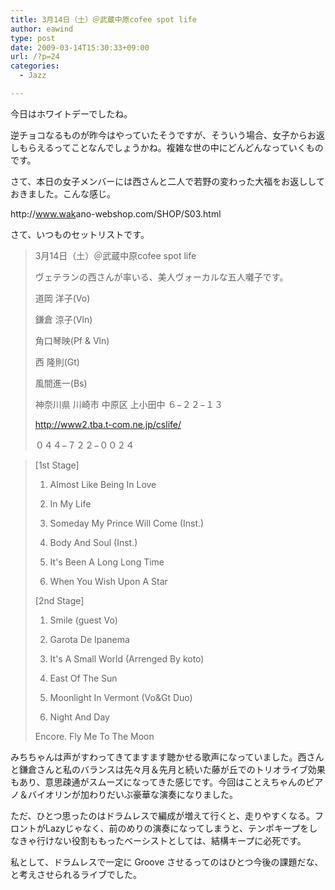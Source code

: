 ```yaml
---
title: 3月14日（土）＠武蔵中原cofee spot life
author: eawind
type: post
date: 2009-03-14T15:30:33+09:00
url: /?p=24
categories:
  - Jazz

---
```

今日はホワイトデーでしたね。

逆チョコなるものが昨今はやっていたそうですが、そういう場合、女子からお返しもらえるってことなんでしょうかね。複雑な世の中にどんどんなっていくものです。

さて、本日の女子メンバーには西さんと二人で若野の変わった大福をお返ししておきました。こんな感じ。

http://<wbr />www.wak<wbr />ano-web<wbr />shop.co<wbr />m/SHOP/<wbr />S03.htm<wbr />l

さて、いつものセットリストです。

> 3月14日（土）＠武蔵中原cofee spot life
> 
> ヴェテランの西さんが率いる、美人ヴォーカルな五人囃子です。
> 
> 道岡 洋子(Vo)
> 
> 鎌倉 涼子(Vln)
> 
> 角口琴映(Pf & Vln)
> 
> 西 隆則(Gt)
> 
> 風間進一(Bs)
> 
> 神奈川県 川崎市 中原区 上小田中 ６−２２−１３
> 
> <a href="http://www2.tba.t-com.ne.jp/cslife/" target="_blank" rel="noopener noreferrer">http://<wbr />www2.tb<wbr />a.t-com<wbr />.ne.jp/<wbr />cslife/</a>
> 
> ０４４−７２２−００２４

> [1st Stage]
> 
> 1. Almost Like Being In Love
> 
> 2. In My Life
> 
> 3. Someday My Prince Will Come (Inst.)
> 
> 4. Body And Soul (Inst.)
> 
> 5. It's Been A Long Long Time
> 
> 6. When You Wish Upon A Star
> 
> [2nd Stage]
> 
> 1. Smile (guest Vo)
> 
> 2. Garota De Ipanema
> 
> 3. It's A Small World (Arrenged By koto)
> 
> 4. East Of The Sun
> 
> 5. Moonlight In Vermont (Vo&Gt Duo)
> 
> 6. Night And Day
> 
> Encore. Fly Me To The Moon

みちちゃんは声がすわってきてますます聴かせる歌声になっていました。西さんと鎌倉さんと私のバランスは先々月＆先月と続いた藤が丘でのトリオライブ効果もあり、意思疎通がスムーズになってきた感じです。今回はことえちゃんのピアノ＆バイオリンが加わりだいぶ豪華な演奏になりました。

ただ、ひとつ思ったのはドラムレスで編成が増えて行くと、走りやすくなる。フロントがLazyじゃなく、前のめりの演奏になってしまうと、テンポキープをしなきゃ行けない役割ももったベーシストとしては、結構キープに必死です。

私として、ドラムレスで一定に Groove させるってのはひとつ今後の課題だな、と考えさせられるライブでした。
